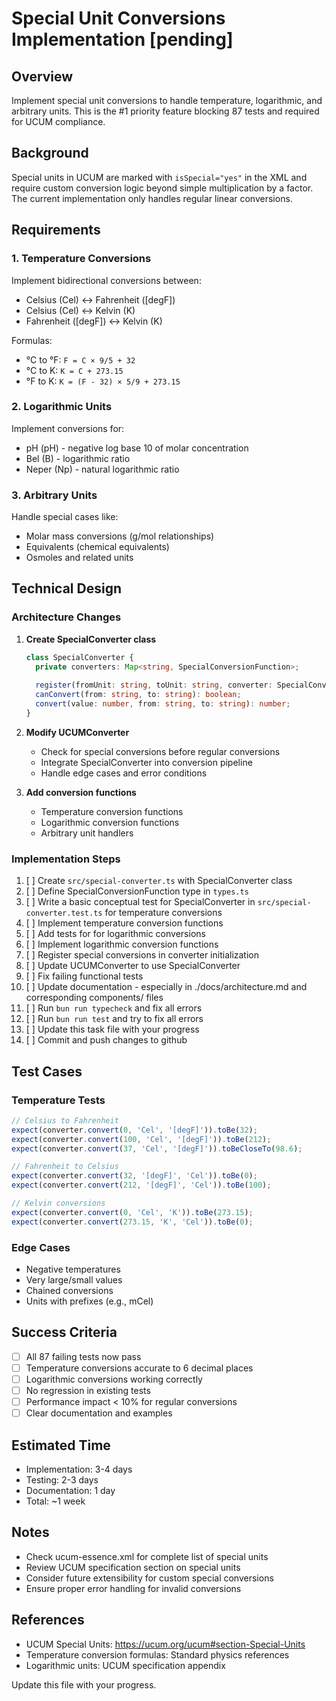 # Special Unit Conversions Implementation [pending]

## Overview

Implement special unit conversions to handle temperature, logarithmic, and arbitrary units. This is the #1 priority feature blocking 87 tests and required for UCUM compliance.

## Background

Special units in UCUM are marked with `isSpecial="yes"` in the XML and require custom conversion logic beyond simple multiplication by a factor. The current implementation only handles regular linear conversions.

## Requirements

### 1. Temperature Conversions
Implement bidirectional conversions between:
- Celsius (Cel) ↔ Fahrenheit ([degF])
- Celsius (Cel) ↔ Kelvin (K)
- Fahrenheit ([degF]) ↔ Kelvin (K)

Formulas:
- °C to °F: `F = C × 9/5 + 32`
- °C to K: `K = C + 273.15`
- °F to K: `K = (F - 32) × 5/9 + 273.15`

### 2. Logarithmic Units
Implement conversions for:
- pH (pH) - negative log base 10 of molar concentration
- Bel (B) - logarithmic ratio
- Neper (Np) - natural logarithmic ratio

### 3. Arbitrary Units
Handle special cases like:
- Molar mass conversions (g/mol relationships)
- Equivalents (chemical equivalents)
- Osmoles and related units

## Technical Design

### Architecture Changes

1. **Create SpecialConverter class**
   ```typescript
   class SpecialConverter {
     private converters: Map<string, SpecialConversionFunction>;
     
     register(fromUnit: string, toUnit: string, converter: SpecialConversionFunction): void;
     canConvert(from: string, to: string): boolean;
     convert(value: number, from: string, to: string): number;
   }
   ```

2. **Modify UCUMConverter**
   - Check for special conversions before regular conversions
   - Integrate SpecialConverter into conversion pipeline
   - Handle edge cases and error conditions

3. **Add conversion functions**
   - Temperature conversion functions
   - Logarithmic conversion functions
   - Arbitrary unit handlers

### Implementation Steps

1. [ ] Create `src/special-converter.ts` with SpecialConverter class
2. [ ] Define SpecialConversionFunction type in `types.ts`
7. [ ] Write a basic conceptual test for SpecialConverter in `src/special-converter.test.ts` for temperature conversions
3. [ ] Implement temperature conversion functions
7. [ ] Add tests for for logarithmic conversions
4. [ ] Implement logarithmic conversion functions
5. [ ] Register special conversions in converter initialization
6. [ ] Update UCUMConverter to use SpecialConverter
8. [ ] Fix failing functional tests
9. [ ] Update documentation - especially in ./docs/architecture.md and corresponding components/ files
10. [ ] Run `bun run typecheck` and fix all errors
11. [ ] Run `bun run test` and try to fix all errors
12. [ ] Update this task file with your progress
13. [ ] Commit and push changes to github


## Test Cases

### Temperature Tests
```typescript
// Celsius to Fahrenheit
expect(converter.convert(0, 'Cel', '[degF]')).toBe(32);
expect(converter.convert(100, 'Cel', '[degF]')).toBe(212);
expect(converter.convert(37, 'Cel', '[degF]')).toBeCloseTo(98.6);

// Fahrenheit to Celsius
expect(converter.convert(32, '[degF]', 'Cel')).toBe(0);
expect(converter.convert(212, '[degF]', 'Cel')).toBe(100);

// Kelvin conversions
expect(converter.convert(0, 'Cel', 'K')).toBe(273.15);
expect(converter.convert(273.15, 'K', 'Cel')).toBe(0);
```

### Edge Cases
- Negative temperatures
- Very large/small values
- Chained conversions
- Units with prefixes (e.g., mCel)

## Success Criteria

- [ ] All 87 failing tests now pass
- [ ] Temperature conversions accurate to 6 decimal places
- [ ] Logarithmic conversions working correctly
- [ ] No regression in existing tests
- [ ] Performance impact < 10% for regular conversions
- [ ] Clear documentation and examples

## Estimated Time

- Implementation: 3-4 days
- Testing: 2-3 days
- Documentation: 1 day
- Total: ~1 week

## Notes

- Check ucum-essence.xml for complete list of special units
- Review UCUM specification section on special units
- Consider future extensibility for custom special conversions
- Ensure proper error handling for invalid conversions

## References

- UCUM Special Units: https://ucum.org/ucum#section-Special-Units
- Temperature conversion formulas: Standard physics references
- Logarithmic units: UCUM specification appendix

Update this file with your progress.